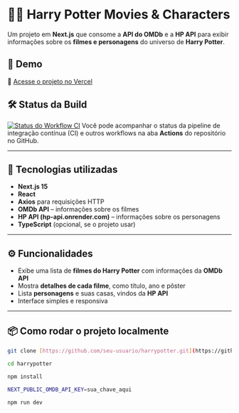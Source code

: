 # 🧙‍♂️ Harry Potter Movies & Characters

Um projeto em **Next.js** que consome a **API do OMDb** e a **HP API** para exibir informações sobre os **filmes e personagens** do universo de **Harry Potter**.

## 🚀 Demo

🔗 [Acesse o projeto no Vercel](https://harrypotter-gamma.vercel.app/)

## 🛠️ Status da Build
[![Status do Workflow CI](https://github.com/seu-usuario/harrypotter/actions/workflows/ci.yml/badge.svg)](https://github.com/seu-usuario/harrypotter/actions)
Você pode acompanhar o status da pipeline de integração contínua (CI) e outros workflows na aba **Actions** do repositório no GitHub.

---

## 🧩 Tecnologias utilizadas

- **Next.js 15**
- **React**
- **Axios** para requisições HTTP
- **OMDb API** – informações sobre os filmes
- **HP API (hp-api.onrender.com)** – informações sobre os personagens
- **TypeScript** (opcional, se o projeto usar)

---

## ⚙️ Funcionalidades

- Exibe uma lista de **filmes do Harry Potter** com informações da **OMDb API**  
- Mostra **detalhes de cada filme**, como título, ano e pôster  
- Lista **personagens** e suas casas, vindos da **HP API**  
- Interface simples e responsiva  

---

## 📦 Como rodar o projeto localmente

```bash
git clone [https://github.com/seu-usuario/harrypotter.git](https://github.com/seu-usuario/harrypotter.git)

cd harrypotter

npm install

NEXT_PUBLIC_OMDB_API_KEY=sua_chave_aqui

npm run dev